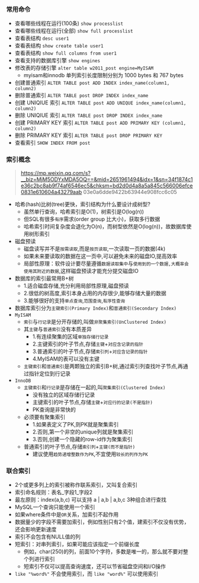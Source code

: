 ### 常用命令
- 查看哪些线程在运行(100条) `show processlist`
- 查看哪些线程在运行(全部) `show full processlist`
- 查看表结构 `desc user1`
- 查看表结构 `show create table user1`
- 查看表结构 `show full columns from user1`
- 查看支持的数据库引擎 `show engines`
- 修改表的存储引擎 `alter table w2011_post engine=MyISAM`
  - myisam和innodb 单列索引长度限制分别为 1000 bytes 和 767 bytes
- 创建普通索引 `ALTER TABLE post ADD INDEX index_name(column1, column2)`
- 删除普通索引 `ALTER TABLE post DROP INDEX index_name`
- 创建 UNIQIUE 索引 `ALTER TABLE post ADD UNIQUE index_name(column1, column2)`
- 删除 UNIQIUE 索引 `ALTER TABLE post DROP INDEX index_name`
- 创建 PRIMARY KEY 索引 `ALTER TABLE post ADD PRIMARY KEY (column1, column2)`
- 删除 PRIMARY KEY 索引 `ALTER TABLE post DROP PRIMARY KEY`
- 查看索引 `SHOW INDEX FROM post`

### 索引概念
> https://mp.weixin.qq.com/s?__biz=MjM5ODYxMDA5OQ==&mid=2651961494&idx=1&sn=34f1874c1e36c2bc8ab9f74af6546ec5&chksm=bd2d0d4a8a5a845c566006efce0831e610604a43279aab 03e0a6dde9422b63944e908fcc6c05
- 哈希(hash)比树(tree)更快，索引结构为什么要设计成树型?
  - 虽然单行查询，哈希索引是O(1)，树索引是O(log(n))
  - 但SQL有很多`有序`需求(order group 比大小)，获取多行数据
  - 哈希索引时间复杂度会退化为O(n)，而树型依然是O(log(n))，故数据库使用树形索引
- 磁盘预读
  - 磁盘读写并不是`按需读取`,而是`按页读取`,一次读取一页的数据(4k)
  - 如果未来要读取的数据在这一页中,可以避免未来的磁盘IO,提高效率
  - 局部性原理：软件设计要尽量遵循`数据读取集中`与`使用到的一个数据,大概率会使用其附近的数据`,这样磁盘预读才能充分提交磁盘IO
- 数据库的索引最常用B+树
  - 1.适合磁盘存储,充分利用局部性原理,磁盘预读
  - 2.很低的树高度,索引本身占用的内存很少,能够存储大量的数据
  - 3.能够很好的支持`单点查询`,`范围查询`,`有序性查询`
- 数据库索引分为`主键索引(Primary Index)`和`普通索引(Secondary Index)`
- `MyISAM`
  - `索引`与`行记录`是分开存储的,叫做`非聚集索引(UnClustered Index)`
  - 其`主键`与`普通索引`没有本质差异
    - 1.有连续聚集的区域`单独存储行记录`
    - 2.主键索引的叶子节点,存储`主键`+`对应含记录的指针`
    - 3.普通索引的叶子节点,存储`索引列`+`对应含记录的指针`
    - 4.MyISAM的表可以没有主键
  - `主键索引`和`普通索引`是两颗独立的索引B+树,通过索引列查找叶子节点,再通过指针定位到行记录
- `InnoDB`
  - `主键索引`和`行记录`是存储在一起的,叫`聚集索引(Clustered Index)`
    - 没有独立的区域存储行记录
    - 主键索引的叶子节点,存储`主键`+`对应行的记录(不是指针)`
    - PK查询是非常快的
  - 必须要有聚集索引
    - 1.如果表定义了PK,则PK就是聚集索引
    - 2.否则,第一个非空的unique列就是聚集索引
    - 3.否则,创建一个隐藏的row-id作为聚集索引
  - 普通索引的叶子节点,存储`索引列`+`主键(而不是指针)`
    - 建议使用`趋势递增整数作为PK`,不宜使用`较长的列作为PK`

### 联合索引
- 2个或更多列上的索引被称作联系索引，又叫复合索引
- 索引命名规则：表名_字段1_字段2
- 最左原则：index(a,b,c) 可以支持 a | a,b | a,b,c 3种组合进行查找
- MySQL一个查询只能使用一个索引
- 如果where条件中是`OR`关系，加索引不起作用
- 数据量少的字段不需要加索引，例如性别只有2个值，建索引不仅没有优势，还会影响更新速度
- 索引不会包含有NULL值的列
- 短索引：对串列索引，如果可能应该指定一个前缀长度
  - 例如，char(250)的列，前面10个字符，多数是唯一的，那么就不要对整个列进行索引
  - 短索引不仅可以提高查询速度，还可以节省磁盘空间和I/O操作
- `like "%word%"` 不会使用索引，而 `like "word%"` 可以使用索引